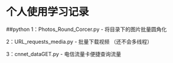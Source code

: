# 个人使用学习记录

##python 
1：Photos_Round_Corcer.py - 将目录下的图片批量圆角化

2：URL_requests_media.py - 批量下载视频 （还不会多线程）

3：cnnet_dataGET.py - 电信流量卡便捷查询流量

